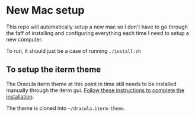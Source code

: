 # New Mac setup

This repo will automatically setup a new mac so I don't have to go through the faff of installing and configuring everything each time I need to setup a new computer.

To run, it should just be a case of running `./install.sh`

## To setup the iterm theme

The Dracula iterm theme at this point in time still needs to be installed manually through the iterm gui. [Follow these instructions to complete the installation](https://draculatheme.com/iterm).

The theme is cloned into `~/dracula.iterm-theme`.

